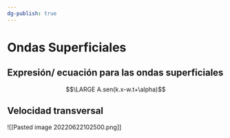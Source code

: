 ```yaml
---
dg-publish: true
---
```

# Ondas Superficiales

## Expresión/ ecuación para las ondas superficiales 

$$\LARGE A.sen(k.x-w.t+\alpha)$$


## Velocidad transversal

![[Pasted image 20220622102500.png]]
